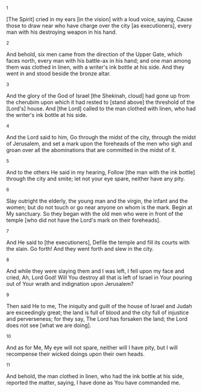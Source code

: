 <sup>1</sup> 

[The Spirit] cried in my ears [in the vision] with a loud voice, saying, Cause those to draw near who have charge over the city [as executioners], every man with his destroying weapon in his hand. 

<sup>2</sup> 

And behold, six men came from the direction of the Upper Gate, which faces north, every man with his battle-ax in his hand; and one man among them was clothed in linen, with a writer's ink bottle at his side. And they went in and stood beside the bronze altar. 

<sup>3</sup> 

And the glory of the God of Israel [the Shekinah, cloud] had gone up from the cherubim upon which it had rested to [stand above] the threshold of the [Lord's] house. And [the Lord] called to the man clothed with linen, who had the writer's ink bottle at his side. 

<sup>4</sup> 

And the Lord said to him, Go through the midst of the city, through the midst of Jerusalem, and set a mark upon the foreheads of the men who sigh and groan over all the abominations that are committed in the midst of it. 

<sup>5</sup> 

And to the others He said in my hearing, Follow [the man with the ink bottle] through the city and smite; let not your eye spare, neither have any pity. 

<sup>6</sup> 

Slay outright the elderly, the young man and the virgin, the infant and the women; but do not touch or go near anyone on whom is the mark. Begin at My sanctuary. So they began with the old men who were in front of the temple [who did not have the Lord's mark on their foreheads]. 

<sup>7</sup> 

And He said to [the executioners], Defile the temple and fill its courts with the slain. Go forth! And they went forth and slew in the city. 

<sup>8</sup> 

And while they were slaying them and I was left, I fell upon my face and cried, Ah, Lord God! Will You destroy all that is left of Israel in Your pouring out of Your wrath and indignation upon Jerusalem? 

<sup>9</sup> 

Then said He to me, The iniquity and guilt of the house of Israel and Judah are exceedingly great; the land is full of blood and the city full of injustice and perverseness; for they say, The Lord has forsaken the land; the Lord does not see [what we are doing]. 

<sup>10</sup> 

And as for Me, My eye will not spare, neither will I have pity, but I will recompense their wicked doings upon their own heads. 

<sup>11</sup> 

And behold, the man clothed in linen, who had the ink bottle at his side, reported the matter, saying, I have done as You have commanded me.